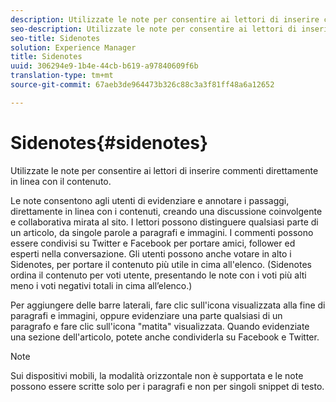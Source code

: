 ```yaml
---
description: Utilizzate le note per consentire ai lettori di inserire commenti direttamente in linea con il contenuto.
seo-description: Utilizzate le note per consentire ai lettori di inserire commenti direttamente in linea con il contenuto.
seo-title: Sidenotes
solution: Experience Manager
title: Sidenotes
uuid: 306294e9-1b4e-44cb-b619-a97840609f6b
translation-type: tm+mt
source-git-commit: 67aeb3de964473b326c88c3a3f81ff48a6a12652

---
```



# Sidenotes{#sidenotes}

Utilizzate le note per consentire ai lettori di inserire commenti direttamente in linea con il contenuto.

Le note consentono agli utenti di evidenziare e annotare i passaggi, direttamente in linea con i contenuti, creando una discussione coinvolgente e collaborativa mirata al sito. I lettori possono distinguere qualsiasi parte di un articolo, da singole parole a paragrafi e immagini. I commenti possono essere condivisi su Twitter e Facebook per portare amici, follower ed esperti nella conversazione. Gli utenti possono anche votare in alto i Sidenotes, per portare il contenuto più utile in cima all'elenco. (Sidenotes ordina il contenuto per voti utente, presentando le note con i voti più alti meno i voti negativi totali in cima all’elenco.)

Per aggiungere delle barre laterali, fare clic sull'icona visualizzata alla fine di paragrafi e immagini, oppure evidenziare una parte qualsiasi di un paragrafo e fare clic sull'icona "matita" visualizzata. Quando evidenziate una sezione dell'articolo, potete anche condividerla su Facebook e Twitter.

>[!NOTE]
>
>Sui dispositivi mobili, la modalità orizzontale non è supportata e le note possono essere scritte solo per i paragrafi e non per singoli snippet di testo.


